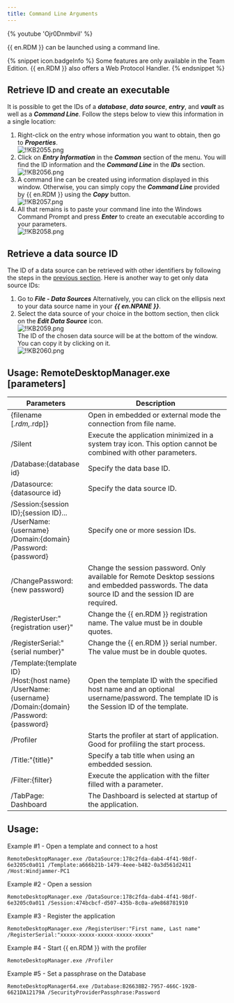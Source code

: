 ```yaml
---
title: Command Line Arguments
---
```

{% youtube 'Ojr0DnmbviI' %}

{{ en.RDM }} can be launched using a command line.

{% snippet icon.badgeInfo %}
Some features are only available in the Team Edition. {{ en.RDM }} also offers a Web Protocol Handler.
{% endsnippet %}

## Retrieve ID and create an executable
<a name="retrieve"></a>

It is possible to get the IDs of a ***database***, ***data source***, ***entry***, and ***vault*** as well as a ***Command Line***. Follow the steps below to view this information in a single location:

1. Right-click on the entry whose information you want to obtain, then go to ***Properties***.  
![!!KB2055.png](https://webdevolutions.azureedge.net/docs/en/kb/KB2055.png)
1. Click on ***Entry Information*** in the ***Common*** section of the menu. You will find the ID information and the ***Command Line*** in the ***IDs*** section.  
![!!KB2056.png](https://webdevolutions.azureedge.net/docs/en/kb/KB2056.png)
1. A command line can be created using information displayed in this window. Otherwise, you can simply copy the ***Command Line*** provided by {{ en.RDM }} using the ***Copy*** button.  
![!!KB2057.png](https://webdevolutions.azureedge.net/docs/en/kb/KB2057.png)
1. All that remains is to paste your command line into the Windows Command Prompt and press ***Enter*** to create an executable according to your parameters.  
![!!KB2058.png](https://webdevolutions.azureedge.net/docs/en/kb/KB2058.png)

## Retrieve a data source ID

The ID of a data source can be retrieved with other identifiers by following the steps in the <a href="#retrieve">previous section</a>. Here is another way to get only data source IDs:

1. Go to ***File - Data Sources*** Alternatively, you can click on the ellipsis next to your data source name in your ***{{ en.NPANE }}***.
1. Select the data source of your choice in the bottom section, then click on the ***Edit Data Source*** icon.  
![!!KB2059.png](https://webdevolutions.azureedge.net/docs/en/kb/KB2059.png)  
The ID of the chosen data source will be at the bottom of the window. You can copy it by clicking on it.  
![!!KB2060.png](https://webdevolutions.azureedge.net/docs/en/kb/KB2060.png)

## Usage: RemoteDesktopManager.exe [parameters]

| Parameters                          | Description |
| ----------------------------------- | ----------- |
| {filename [*.rdm,*.rdp]}            | Open in embedded or external mode the connection from file name. |
| /Silent                             | Execute the application minimized in a system tray icon. This option cannot be combined with other parameters. |
| /Database:{database id}             | Specify the data base ID. |
| /Datasource:{datasource id}         | Specify the data source ID. |
| /Session:{session ID};{session ID}...<br>/UserName:{username}<br>/Domain:{domain}<br>/Password:{password} | Specify one or more session IDs. |
| /ChangePassword:{new password}      | Change the session password. Only available for Remote Desktop sessions and embedded passwords. The data source ID and the session ID are required. |
| /RegisterUser:"{registration user}" | Change the {{ en.RDM }} registration name. The value must be in double quotes. |
| /RegisterSerial:"{serial number}"   | Change the {{ en.RDM }} serial number. The value must be in double quotes. |
| /Template:{template ID}<br>/Host:{host name}<br>/UserName:{username}<br>/Domain:{domain}<br>/Password:{password} | Open the template ID with the specified host name and an optional username/password. The template ID is the Session ID of the template. |
| /Profiler                           | Starts the profiler at start of application. Good for profiling the start process. |
| /Title:"{title}"                    | Specify a tab title when using an embedded session. |
| /Filter:{filter}                    | Execute the application with the filter filled with a parameter. |
| /TabPage: Dashboard                 | The Dashboard is selected at startup of the application. |

## Usage:

Example #1 - Open a template and connect to a host

`RemoteDesktopManager.exe /DataSource:178c2fda-dab4-4f41-98df-6e3205c0a011 /Template:a666b21b-1479-4eee-b482-0a3d561d2411 /Host:Windjammer-PC1`

Example #2 - Open a session

`RemoteDesktopManager.exe /DataSource:178c2fda-dab4-4f41-98df-6e3205c0a011 /Session:474bcbcf-d507-435b-8c0a-a9e868781910`

Example #3 - Register the application

`RemoteDesktopManager.exe /RegisterUser:"First name, Last name" /RegisterSerial:"xxxxx-xxxxx-xxxxx-xxxxx-xxxxx"`

Example #4 - Start {{ en.RDM }} with the profiler

`RemoteDesktopManager.exe /Profiler`

Example #5 - Set a passphrase on the Database

`RemoteDesktopManager64.exe /Database:B26638B2-7957-466C-192B-6621DA12179A /SecurityProviderPassphrase:Password`
